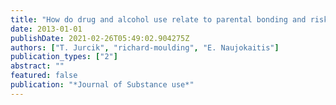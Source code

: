 ```yaml
---
title: "How do drug and alcohol use relate to parental bonding and risk perception in university students?"
date: 2013-01-01
publishDate: 2021-02-26T05:49:02.904275Z
authors: ["T. Jurcik", "richard-moulding", "E. Naujokaitis"]
publication_types: ["2"]
abstract: ""
featured: false
publication: "*Journal of Substance use*"
---
```


